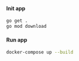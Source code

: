 
#### Init app
```bash
go get .
go mod download
```

#### Run app

```bash
docker-compose up --build
```